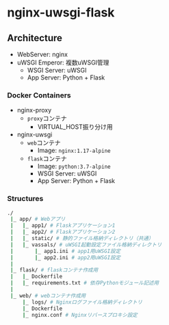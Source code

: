 # nginx-uwsgi-flask

## Architecture

- WebServer: nginx
- uWSGI Emperor: 複数uWSGI管理
    - WSGI Server: uWSGI
    - App Server: Python + Flask

### Docker Containers
- nginx-proxy
    - `proxy`コンテナ
        - VIRTUAL_HOST振り分け用
- nginx-uwsgi
    - `web`コンテナ
        - Image: `nginx:1.17-alpine`
    - `flask`コンテナ
        - Image: `python:3.7-alpine`
        - WSGI Server: uWSGI
        - App Server: Python + Flask


### Structures
```bash
./
 |_ app/ # Webアプリ
 |   |_ app1/ # Flaskアプリケーション1
 |   |_ app2/ # Flaskアプリケーション2
 |   |_ static/ # 静的ファイル格納ディレクトリ（共通）
 |   |_ vassals/ # uWSGI起動設定ファイル格納ディレクトリ
 |       |_ app1.ini # app1用uWSGI設定
 |       |_ app2.ini # app2用uWSGI設定
 |
 |_ flask/ # flaskコンテナ作成用
 |   |_ Dockerfile
 |   |_ requirements.txt # 依存Pythonモジュール記述用
 |
 |_ web/ # webコンテナ作成用
     |_ logs/ # Nginxログファイル格納ディレクトリ
     |_ Dockerfile
     |_ nginx.conf # Nginxリバースプロキシ設定
```
